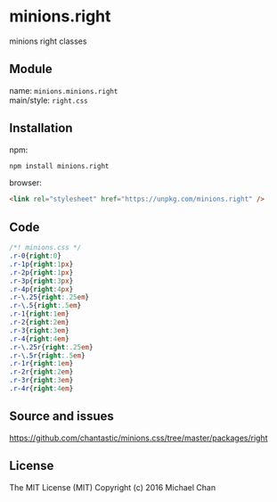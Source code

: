 # minions.right
minions right classes

## Module
name: `minions.minions.right`  
main/style: `right.css`  

## Installation
npm:
```bash
npm install minions.right
```

browser:
```html
<link rel="stylesheet" href="https://unpkg.com/minions.right" />
```

## Code
```css
/*! minions.css */
.r-0{right:0}
.r-1p{right:1px}
.r-2p{right:1px}
.r-3p{right:3px}
.r-4p{right:4px}
.r-\.25{right:.25em}
.r-\.5{right:.5em}
.r-1{right:1em}
.r-2{right:2em}
.r-3{right:3em}
.r-4{right:4em}
.r-\.25r{right:.25em}
.r-\.5r{right:.5em}
.r-1r{right:1em}
.r-2r{right:2em}
.r-3r{right:3em}
.r-4r{right:4em}

```

## Source and issues

https://github.com/chantastic/minions.css/tree/master/packages/right

## License

The MIT License (MIT)
Copyright (c) 2016 Michael Chan